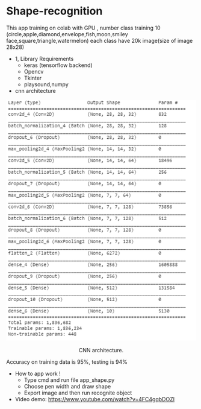 # Shape-recognition
This app training on colab with GPU , number class training 10 (circle,apple,diamond,envelope,fish,moon,smiley face,square,triangle,watermelon) each class have 20k image(size of image 28x28)
* 1, Library Requirements
  * keras (tensorflow backend)
  * Opencv
  * Tkinter
  * playsound,numpy
* cnn architecture

<div align="center">

<img src="image test/cnn_layer.jpg" width="700px"/>
<p> CNN </b>  architecture.</p>

</div>

Accuracy on training data is 95%, testing is 94%

* How to app work !
  * Type cmd and run file app_shape.py
  * Choose pen width and draw shape
  * Export image and then run recognite object
* Video demo:
https://www.youtube.com/watch?v=4FC4gqbDOZI
